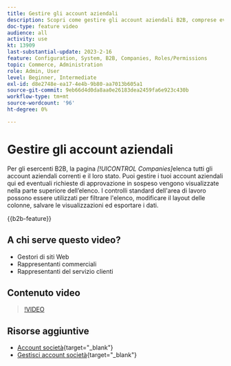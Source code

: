 ```yaml
---
title: Gestire gli account aziendali
description: Scopri come gestire gli account aziendali B2B, comprese eventuali richieste di approvazione in sospeso.
doc-type: feature video
audience: all
activity: use
kt: 13909
last-substantial-update: 2023-2-16
feature: Configuration, System, B2B, Companies, Roles/Permissions
topic: Commerce, Administration
role: Admin, User
level: Beginner, Intermediate
exl-id: d8e2748e-ea17-4e4b-9b80-aa7013b605a1
source-git-commit: 9eb66d4d0da8aa0e26183dea2459fa6e923c430b
workflow-type: tm+mt
source-wordcount: '96'
ht-degree: 0%

---
```


# Gestire gli account aziendali

Per gli esercenti B2B, la pagina _[!UICONTROL Companies]_&#x200B;elenca tutti gli account aziendali correnti e il loro stato. Puoi gestire i tuoi account aziendali qui ed eventuali richieste di approvazione in sospeso vengono visualizzate nella parte superiore dell’elenco. I controlli standard dell&#39;area di lavoro possono essere utilizzati per filtrare l&#39;elenco, modificare il layout delle colonne, salvare le visualizzazioni ed esportare i dati.

{{b2b-feature}}

## A chi serve questo video?

- Gestori di siti Web
- Rappresentanti commerciali
- Rappresentanti del servizio clienti

## Contenuto video

>[!VIDEO](https://video.tv.adobe.com/v/344447?quality=12&learn=on)

## Risorse aggiuntive

- [Account società](https://experienceleague.adobe.com/docs/commerce-admin/b2b/companies/account-companies.html?lang=it){target="_blank"}
- [Gestisci account società](https://experienceleague.adobe.com/docs/commerce-admin/b2b/companies/account-company-manage.html?lang=it){target="_blank"}
